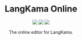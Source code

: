 <h1 align="center">LangKama Online</h1>

<p align="center">
  <img src="https://github.com/nakamaorg/langkama-online/actions/workflows/deploy.yml/badge.svg" />
  <img src="https://img.shields.io/github/v/tag/nakamaorg/langkama-online" />
  <img src="https://img.shields.io/github/license/nakamaorg/langkama-online" />
</p>

<p align="center">
  The online editor for LangKama.
</p>
